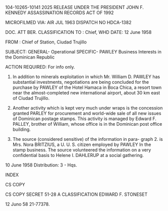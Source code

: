 104-10265-10141 2025 RELEASE UNDER THE PRESIDENT JOHN F. KENNEDY ASSASSINATION RECORDS ACT OF 1992

MICROFILMED
VIA: AIR
JUL 1963
DISPATCH NO HDCA-1382

DOC. ATT BER.
CLASSIFICATION
TO : Chief, WHD DATE: 12 June 1958

FROM : Chief of Station, Ciudad Trujillo

SUBJECT: GENERAL- Operational
SPECIFIC- PAWLEY Business Interests in the Dominican Republic

ACTION REQUIRED: For info only.

1. In addition to minerals exploitation in which Mr. William
D. PAWLEY has substantial investments, negotiations are being concluded
for the purchase by PAWLEY of the Hotel Hamaca in Boca Chica, a resort
town near the almost-completed new international airport, about 30 km
east of Ciudad Trujillo.

2. Another activity which is kept very much under wraps is the
concession granted PARLEY for procurement and world-wide sale of all
new issues of Dominican postage stamps. This activity is managed by
Edward F. PALLEY, brother of William, whose office is in the Dominican
post office building.

3. The source (considered sensitive) of the information in para-
graph 2. is Mrs. Nora BRITZIUS, a U. U. S. citizen employed by PAWLEY
In the stamp business. The source volunteered the information on a
very confidential basis to Helene I. DAHLERUP at a social gathering.

10 June 1958
Distribution:
3 - Hqs.

INDEX

CS COPY

CS COPY
SECRET
51-28 A
CLASSIFICATION
EDWARD F. STONESET

12 Juno 58
21-77378.
